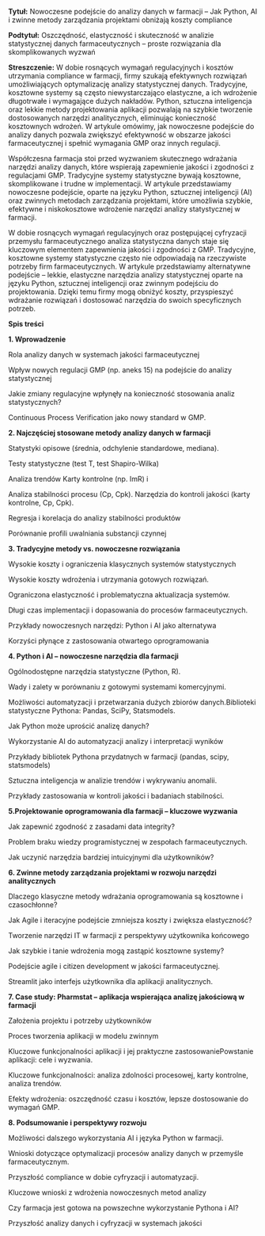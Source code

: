 **Tytuł:**
Nowoczesne podejście do analizy danych w farmacji – Jak Python, AI i zwinne metody zarządzania projektami obniżają koszty compliance

**Podtytuł:**
Oszczędność, elastyczność i skuteczność w analizie statystycznej danych farmaceutycznych – proste rozwiązania dla skomplikowanych wyzwań

**Streszczenie:**
W dobie rosnących wymagań regulacyjnych i kosztów utrzymania compliance w farmacji, firmy szukają efektywnych rozwiązań umożliwiających optymalizację analizy statystycznej danych. Tradycyjne, kosztowne systemy są często niewystarczająco elastyczne, a ich wdrożenie długotrwałe i wymagające dużych nakładów. Python, sztuczna inteligencja oraz lekkie metody projektowania aplikacji pozwalają na szybkie tworzenie dostosowanych narzędzi analitycznych, eliminując konieczność kosztownych wdrożeń. W artykule omówimy, jak nowoczesne podejście do analizy danych pozwala zwiększyć efektywność w obszarze jakości farmaceutycznej i spełnić wymagania GMP oraz innych regulacji.

Współczesna farmacja stoi przed wyzwaniem skutecznego wdrażania narzędzi analizy danych, które wspierają zapewnienie jakości i zgodności z regulacjami GMP. Tradycyjne systemy statystyczne bywają kosztowne, skomplikowane i trudne w implementacji. W artykule przedstawiamy nowoczesne podejście, oparte na języku Python, sztucznej inteligencji (AI) oraz zwinnych metodach zarządzania projektami, które umożliwia szybkie, efektywne i niskokosztowe wdrożenie narzędzi analizy statystycznej w farmacji.

W dobie rosnących wymagań regulacyjnych oraz postępującej cyfryzacji przemysłu farmaceutycznego analiza statystyczna danych staje się kluczowym elementem zapewnienia jakości i zgodności z GMP. Tradycyjne, kosztowne systemy statystyczne często nie odpowiadają na rzeczywiste potrzeby firm farmaceutycznych. W artykule przedstawiamy alternatywne podejście – lekkie, elastyczne narzędzia analizy statystycznej oparte na języku Python, sztucznej inteligencji oraz zwinnym podejściu do projektowania. Dzięki temu firmy mogą obniżyć koszty, przyspieszyć wdrażanie rozwiązań i dostosować narzędzia do swoich specyficznych potrzeb.


**Spis treści**


**1. Wprowadzenie**

Rola analizy danych w systemach jakości farmaceutycznej

Wpływ nowych regulacji GMP (np. aneks 15) na podejście do analizy statystycznej

Jakie zmiany regulacyjne wpłynęły na konieczność stosowania analiz statystycznych?

Continuous Process Verification jako nowy standard w GMP.



**2. Najczęściej stosowane metody analizy danych w farmacji**

Statystyki opisowe (średnia, odchylenie standardowe, mediana).

Testy statystyczne (test T, test Shapiro-Wilka)

Analiza trendów Karty kontrolne (np. ImR) i 

Analiza stabilności procesu (Cp, Cpk). Narzędzia do kontroli jakości (karty kontrolne, Cp, Cpk).

Regresja i korelacja do analizy stabilności produktów 

Porównanie profili uwalniania substancji czynnej



**3. Tradycyjne metody vs. nowoczesne rozwiązania**

Wysokie koszty i ograniczenia klasycznych systemów statystycznych

Wysokie koszty wdrożenia i utrzymania gotowych rozwiązań.

Ograniczona elastyczność i problematyczna aktualizacja systemów.

Długi czas implementacji i dopasowania do procesów farmaceutycznych.

Przykłady nowoczesnych narzędzi: Python i AI jako alternatywa

Korzyści płynące z zastosowania otwartego oprogramowania



**4. Python i AI – nowoczesne narzędzia dla farmacji**

Ogólnodostępne narzędzia statystyczne (Python, R).

Wady i zalety w porównaniu z gotowymi systemami komercyjnymi.

Możliwości automatyzacji i przetwarzania dużych zbiorów danych.Biblioteki statystyczne Pythona: Pandas, SciPy, Statsmodels.

Jak Python może uprościć analizę danych?

Wykorzystanie AI do automatyzacji analizy i interpretacji wyników

Przykłady bibliotek Pythona przydatnych w farmacji (pandas, scipy, statsmodels)

Sztuczna inteligencja w analizie trendów i wykrywaniu anomalii.

Przykłady zastosowania w kontroli jakości i badaniach stabilności.



**5.Projektowanie oprogramowania dla farmacji – kluczowe wyzwania**

Jak zapewnić zgodność z zasadami data integrity?

Problem braku wiedzy programistycznej w zespołach farmaceutycznych.

Jak uczynić narzędzia bardziej intuicyjnymi dla użytkowników?



**6. Zwinne metody zarządzania projektami w rozwoju narzędzi analitycznych**

Dlaczego klasyczne metody wdrażania oprogramowania są kosztowne i czasochłonne?

Jak Agile i iteracyjne podejście zmniejsza koszty i zwiększa elastyczność?

Tworzenie narzędzi IT w farmacji z perspektywy użytkownika końcowego

Jak szybkie i tanie wdrożenia mogą zastąpić kosztowne systemy?

Podejście agile i citizen development w jakości farmaceutycznej.

Streamlit jako interfejs użytkownika dla aplikacji analitycznych.



**7. Case study: Pharmstat – aplikacja wspierająca analizę jakościową w farmacji**

Założenia projektu i potrzeby użytkowników

Proces tworzenia aplikacji w modelu zwinnym

Kluczowe funkcjonalności aplikacji i jej praktyczne zastosowaniePowstanie aplikacji: cele i wyzwania.

Kluczowe funkcjonalności: analiza zdolności procesowej, karty kontrolne, analiza trendów.

Efekty wdrożenia: oszczędność czasu i kosztów, lepsze dostosowanie do wymagań GMP.



**8. Podsumowanie i perspektywy rozwoju**

Możliwości dalszego wykorzystania AI i języka Python w farmacji.

Wnioski dotyczące optymalizacji procesów analizy danych w przemyśle farmaceutycznym.

Przyszłość compliance w dobie cyfryzacji i automatyzacji.

Kluczowe wnioski z wdrożenia nowoczesnych metod analizy

Czy farmacja jest gotowa na powszechne wykorzystanie Pythona i AI?

Przyszłość analizy danych i cyfryzacji w systemach jakości

